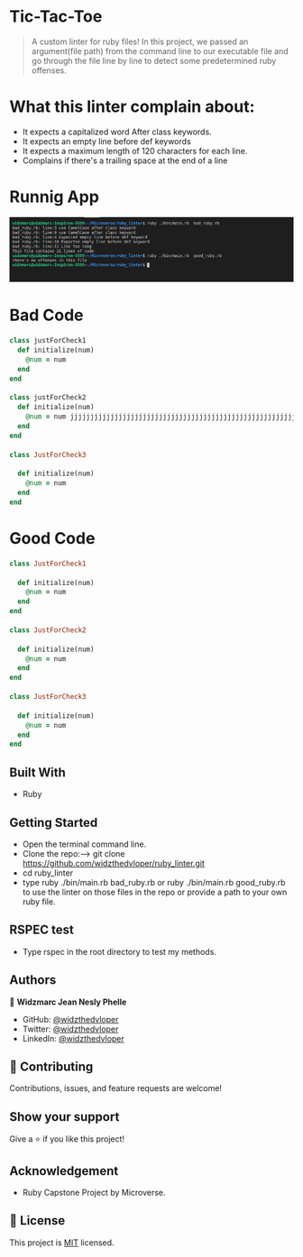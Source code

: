  # Tic-Tac-Toe


> A custom linter for ruby files! In this project, we passed an argument(file path) from the command line to our executable file and go through the file line by line to detect some predetermined ruby offenses.

# What this linter complain about:
- It expects a capitalized word After class keywords. 
- It expects an empty line before def keywords
- It expects a maximum length of 120 characters for each line.
- Complains if there's a trailing space at the end of a line

# Runnig App
![](assets/running_code.png)

# Bad Code
```ruby
class justForCheck1
  def initialize(num)
    @num = num
  end
end

class justForCheck2
  def initialize(num)
    @num = num jjjjjjjjjjjjjjjjjjjjjjjjjjjjjjjjjjjjjjjjjjjjjjjjjjjjjjjjjjjjjjjjjjjjjjjjjjjjjjjjjjjjjjjjjjjjjjjjjjjjjjjjjjjjjjjjjjjjjjjjjjjjjjjjjjjjjjjjj
  end
end

class JustForCheck3

  def initialize(num)
    @num = num
  end
end
```

# Good Code
```Ruby
class JustForCheck1

  def initialize(num)
    @num = num
  end
end

class JustForCheck2

  def initialize(num)
    @num = num
  end
end

class JustForCheck3

  def initialize(num)
    @num = num
  end
end
```

## Built With

- Ruby


## Getting Started

- Open the terminal command line.
- Clone the repo:--> git clone https://github.com/widzthedvloper/ruby_linter.git
- cd ruby_linter
- type ruby ./bin/main.rb  bad_ruby.rb or ruby ./bin/main.rb  good_ruby.rb to use the linter on those files in the repo or provide a path to your own ruby file.

## RSPEC test

- Type rspec in the root directory to test my methods.

## Authors

👤 **Widzmarc Jean Nesly Phelle**

- GitHub: [@widzthedvloper](https://github.com/widzthedvloper)
- Twitter: [@widzthedvloper](https://twitter.com/widzthedvloper)
- LinkedIn: [@widzthedvloper](https://www.linkedin.com/in/widzmarc-jean-nesly-phelle-252a26129/)

## 🤝 Contributing

Contributions, issues, and feature requests are welcome!

## Show your support

Give a ⭐️ if you like this project!

## Acknowledgement

- Ruby Capstone Project by Microverse.


## 📝 License

This project is [MIT](/LICENSE) licensed.